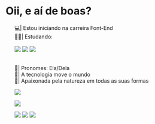 <h1> Oii, e aí de boas?</h1>
<div><ul>
💻| Estou iniciando na carreira Font-End<br>
👩‍💻| Estudando:
<div style="display: inline_block"><br>
<img src="https://img.shields.io/badge/html5-%23E34F26.svg?style=for-the-badge&logo=html5&logoColor=white"/>
<img src="https://img.shields.io/badge/css3-%231572B6.svg?style=for-the-badge&logo=css3&logoColor=white"/>
<img src="https://img.shields.io/badge/javascript-%23323330.svg?style=for-the-badge&logo=javascript&logoColor=%23F7DF1E"/>
  
<br>👩| Pronomes: Ela/Dela<br>
📌| A tecnologia move o mundo<br>
🌱| Apaixonada pela natureza em todas as suas formas<p>
</div>
<div>
  <p><picture>
<source srcset="https://github-readme-stats.vercel.app/api?username=ingritedaiane&show_icons=true&theme=panda"
  media="(prefers-color-scheme: dark)"/>
<source srcset="https://github-readme-stats.vercel.app/api?username=ingritedaiane&show_icons=true"
  media="(prefers-color-scheme: light), (prefers-color-scheme: no-preference)"/>
  <img src="https://github-readme-stats.vercel.app/api?username=ingritedaiane&show_icons=true"/>
</picture>
</div>
<div>
<picture>
<source srcset="https://github-readme-stats.vercel.app/api/top-langs/?username=ingritedaiane&layout=compact=true&theme=panda"/>
 <img src="https://github.com/ingritedaiane/github-readme-stats"/>
</picture>
</div><p>
<div style="text-align: center”;>
  <a href="https://www.instagram.com/ingritedaiane/" target="_blank"><img src="https://img.shields.io/badge/Instagram-%23E4405F.svg?style=for-the-badge&logo=Instagram&logoColor=white" target="_blank"></a>
  <a href="mailto:ingritedaiane@gmail.com"><img src="https://img.shields.io/badge/Gmail-D14836?style=for-the-badge&logo=gmail&logoColor=white" target="_blank"></a>
<img src="https://img.shields.io/badge/linkedin-%230077B5.svg?style=for-the-badge&logo=linkedin&logoColor=white" target="_blank"></a>
</ul>                                                                                                            
</div>                                                                      
